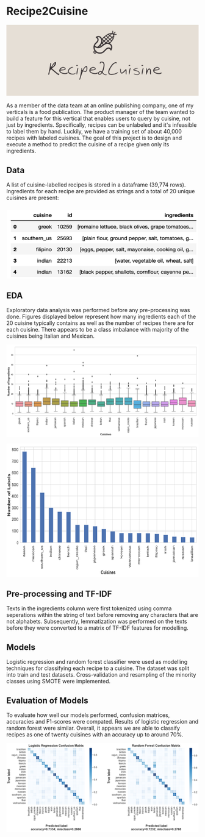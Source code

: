 # Recipe2Cuisine
<p align="center">
<img src="images/logo.png">
</p>

As a member of the data team at an online publishing company, one of my verticals is a food publication. The product manager of the team wanted to build a feature for this vertical that enables users to query by cuisine, not just by ingredients. Specifically, recipes can be unlabeled and it's infeasible to label them by hand. Luckily, we have a training set of about 40,000 recipes with labeled cuisines. The goal of this project is to design and execute a method to predict the cuisine of a recipe given only its ingredients.


## Data

A list of cuisine-labelled recipes is stored in a dataframe (39,774 rows). Ingredients for each recipe are provided as strings and a total of 20 unique cuisines are present:

###
<p align="center">
<img width="500" height="180" src="images/data_table.png">
</p>

## EDA
Exploratory data analysis was performed before any pre-processing was done. Figures displayed below represent how many ingredients each of the 20 cuisine typically contains as well as the number of recipes there are for each cuisine. There appears to be a class imbalance with majority of the cuisines being Italian and Mexican. 

<p align="center">
<img src="images/EDA_BP.png">
</p>

<p align="center">
<img width="700" height="350" src="images/EDA_histogram.png">
</p>


## Pre-processing and TF-IDF
Texts in the ingredients column were first tokenized using comma seperations within the string of text before removing any characters that are not alphabets. Subsequently, lemmatization was performed on the texts before they were converted to a matrix of TF-IDF features for modelling.

## Models
Logistic regression and random forest classifier were used as modelling techniques for classifying each recipe to a cuisine. The dataset was split into train and test datasets. Cross-validation and resampling of the minority classes using SMOTE were implemented.

## Evaluation of Models
To evaluate how well our models performed, confusion matrices, accuracies and F1-scores were compated. Results of logistic regression and random forest were similar. Overall, it appears we are able to classify recipes as one of twenty cuisines with an accuracy up to around 70%. 


<p align="center">
<img src="images/CM.png">
</p>


